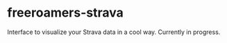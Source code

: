 # freeroamers-strava

Interface to visualize your Strava data in a cool way. 
Currently in progress.